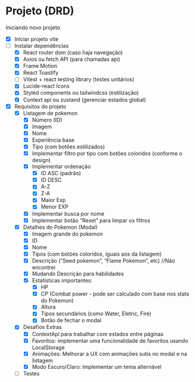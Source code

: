 # Projeto (DRD)

Iniciando novo projeto

- [x]  Iniciar projeto vite
- [ ]  Instalar dependências
    - [x]  React router dom (caso haja navegação)
    - [x]  Axios ou fetch API (para chamadas api)
    - [x]  Frame Motion
    - [x]  React Toastify
    - [ ]  Vitest + react testing library (testes unitários)
    - [x]  Lucide-react Icons
    - [x]  Styled components ou tailwindcss (estilização)
    - [x]  Context api ou zustand (gerenciar estados global)
- [x]  Requisitos do projeto
    - [x]  Listagem de pokemon
        - [x]  Número (ID)
        - [x]  Imagem
        - [x]  Nome
        - [x]  Experiência base
        - [x]  Tipo (com botões estilizados)
        - [x]  Implementar filtro por tipo com botões coloridos (conforme o design)
        - [x]  Implementar ordenação
            - [x]  ID ASC (padrão)
            - [x]  ID DESC
            - [x]  A-Z
            - [x]  Z-A
            - [x]  Maior Exp
            - [x]  Menor EXP
        - [x]  Implementar busca por nome
        - [x]  Implementar botão “Reset” para limpar os filtros
    - [x]  Detalhes do Pokemon (Modal)
        - [x]  Imagem grande do pokemon
        - [x]  ID
        - [x]  Nome
        - [x]  Tipos (com botões coloridos, iguais aos da listagem)
        - [x]  Descrição (”Seed pokemon”, “Flame Pokemon”, etc) //Não encontrei
        - [x]  Mudando Descrição para habilidades
        - [x]  Estatísticas importantes:
            - [x]  HP
            - [x]  CP (Combat power - pode ser calculado com base nos stats do Pokemon)
            - [x]  Altura
            - [x]  Tipos secundários (como Water, Eletric, Fire)
            - [x]  Botão de fechar o modal
    - [x]  Desafios Extras
        - [x]  ContextApi para trabalhar com estados entre páginas
        - [x]  Favoritos: implementar uma funcionalidade de favoritos usando LocalStorage
        - [x]  Animações: Melhorar a UX com animações sutis no modal e na listagem
        - [x]  Modo Escuro/Claro: Implementar um tema alternável
    - [ ]  Testes
